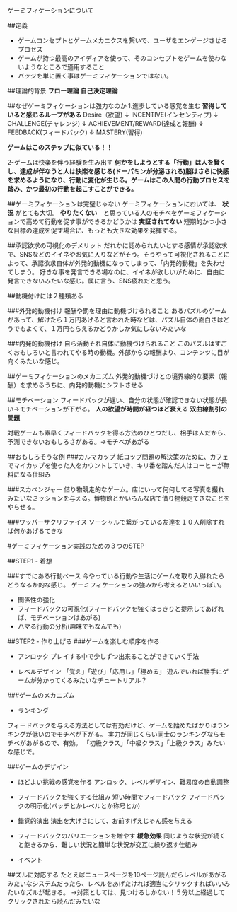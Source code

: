 ゲーミフィケーションについて

##定義
- ゲームコンセプトとゲームメカニクスを繋いで、ユーザをエンゲージさせるプロセス
- ゲームが持つ最高のアイディアを使って、そのコンセプトをゲームを使わないようなところで適用すること
- バッジを単に置く事はゲーミフィケーションではない。

##理論的背景
**フロー理論**
**自己決定理論**

##なぜゲーミフィケーションは強力なのか
1.進歩している感覚を生む
**習得していると感じるループがある**
Desire（欲望)
↓
INCENTIVE(インセンティブ)
↓
CHALLENGE(チャレンジ)
↓
ACHIEVEMENT/REWARD(達成と報酬)
↓
FEEDBACK(フィードバック)
↓
MASTERY(習得)

**ゲームはこのステップに似ている！！**

2-ゲームは快楽を伴う経験を生み出す
**何かをしようとする「行動」は人を賢くし、達成が伴なうと人は快楽を感じる(ドーパミンが分泌される)脳はさらに快感を求めるようになり、行動に変化が生じる。ゲームはこの人間の行動プロセスを踏み、かつ最初の行動を起こすことができる。**

##ゲーミフィケーションは完璧じゃない
ゲーミフィケーションにおいては、 **状況** がとても大切。 **やりたくない**　と思っている人のモチベをゲーミフィケーションで高めて行動を促す事ができるかどうかは **実証されてない** 
短期的かつ小さな目標の達成を促す場合に、もっとも大きな効果を発揮する。

##承認欲求の可視化のデメリット
だれかに認められたいとする感情が承認欲求で、SNSなどのイイネやお気に入りなどがそう。そうやって可視化されることによって、承認欲求自体が外発的動機になってしまって、「内発的動機」を失わせてしまう。
好きな事を発言できる場なのに、イイネが欲しいがために、自由に発言できないみたいな感じ。属に言う、SNS疲れだと思う。

##動機付けには２種類ある

###外発的動機付け
報酬や罰を理由に動機づけられること
あるパズルのゲームがあって、解けたら１万円あげると言われた時などは、パズル自体の面白さはどうでもよくて、１万円もらえるかどうかしか気にしないみたいな

###内発的動機付け
自ら活動それ自体に動機づけられること
このパズルはすごくおもしろいと言われてやる時の動機。外部からの報酬より、コンテンツに目が向くみたいな感じ。

##ゲーミフィケーションのメカニズム
外発的動機づけとの境界線的な要素（報酬）を求めるうちに、内発的動機にシフトさせる

##モチベーション
フィードバックが遅い、自分の状態が確認できない状態が長い→モチベーションが下がる。 **人の欲望が時間が経つほど衰える**
**双曲線割引の問題** 

対戦ゲームも素早くフィードバックを得る方法のひとつだし、相手は人だから、予測できないおもしろさがある。→モチベがあがる

##おもしろそうな例
###カルマカップ
紙コップ問題の解決策のために、カフェでマイカップを使った人をカウントしていき、キリ番を踏んだ人はコーヒーが無料になる仕組み

###スカベンジャー
借り物競走的なゲーム。店にいって何何してる写真を撮れみたいなミッションを与える。博物館とかいろんな店で借り物競走てきなことをやらせる。

###ワッパーサクリファイス
ソーシャルで繋がっている友達を１０人削除すれば何かあげるてきな

#ゲーミフィケーション実践のための３つのSTEP

##STEP1 - 着想

###すでにある行動ベース
今やっている行動や生活にゲームを取り入得れたらどうなるか的な感じ。
ゲーミフィケーションの強みから考えるといいっぽい。

- 関係性の強化
- フィードバックの可視化(フィードバックを強くはっきりと提示してあげれば、モチベーションはあがる)
- ハマる行動の分析(趣味でもなんでも)

##STEP2 - 作り上げる
###ゲームを楽しむ順序を作る
- アンロック
プレイする中で少しずつ出来ることができていく手法


- レベルデザイン
「覚え」「遊び」「応用し」「極める」
遊んでいれば勝手にゲームが分かってくるみたいなチュートリアル？

###ゲームのメカニズム
- ランキング

フィードバックを与える方法としては有効だけど、ゲームを始めたばかりはランキングが低いのでモチベが下がる。
実力が同じくらい同士のランキングならモチベがあがるので、有効。
「初級クラス」「中級クラス」「上級クラス」みたいな感じで。

###ゲームのデザイン
- ほどよい挑戦の感覚を作る
アンロック、レベルデザイン、難易度の自動調整

- フィードバックを強くする仕組み
短い時間でフィードバック
フィードバックの明示化(バッチとかレベルとか称号とか)

- 錯覚的演出
演出を大げさにして、お前すげえじゃん感を与える

- フィードバックのバリエーションを増やす
**緩急効果** 同じような状況が続くと飽きるから、難しい状況と簡単な状況が交互に繰り返す仕組み

- イベント

##ズルに対応する
たとえばニュースページを10ページ読んだらレベルがあがるみたいなシステムだったら、レベルをあげたければ適当にクリックすればいいみたいなズルが起きる。
→対策としては、見つけるしかない！５分以上経過してクリックされたら読んだみたいな











